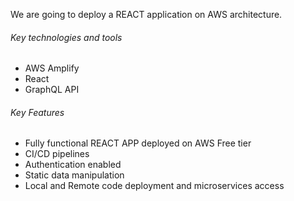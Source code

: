 We are going to deploy a REACT application on AWS architecture.

###### Key technologies and tools

- AWS Amplify
- React
- GraphQL API

###### Key Features

- Fully functional REACT APP deployed on AWS Free tier
- CI/CD pipelines
- Authentication enabled
- Static data manipulation
- Local and Remote code deployment and microservices access

 